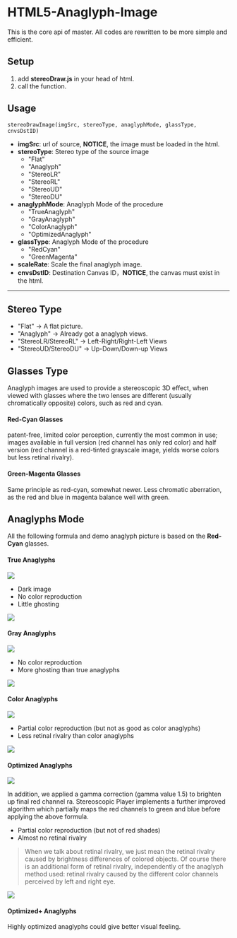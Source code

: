 HTML5-Anaglyph-Image
====================

This is the core api of master.
All codes are rewritten to be more simple and efficient.

## Setup
1. add __stereoDraw.js__ in your head of html.
2. call the function.


## Usage

    stereoDrawImage(imgSrc, stereoType, anaglyphMode, glassType, cnvsDstID)


- __imgSrc__: url of source, **NOTICE**, the image must be loaded in the html.
- __stereoType__: Stereo type of the source image
  * "Flat"
  * "Anaglyph"
  * "StereoLR"
  * "StereoRL"
  * "StereoUD"
  * "StereoDU"
- __anaglyphMode__: Anaglyph Mode of the procedure
  * "TrueAnaglyph"
  * "GrayAnaglyph"
  * "ColorAnaglyph"
  * "OptimizedAnaglyph"
- __glassType__: Anaglyph Mode of the procedure
  * "RedCyan"
  * "GreenMagenta"
- __scaleRate__: Scale the final anaglyph image.
- __cnvsDstID__: Destination Canvas ID，**NOTICE**, the canvas must exist in the html.


----------


## Stereo Type

- "Flat" -> A flat picture.
- "Anaglyph" -> Already got a anaglyph views.
- "StereoLR/StereoRL" -> Left-Right/Right-Left Views
- "StereoUD/StereoDU" -> Up-Down/Down-up Views

## Glasses Type ##

Anaglyph images are used to provide a stereoscopic 3D effect, when viewed with glasses where the two lenses are different (usually chromatically opposite) colors, such as red and cyan.

#### Red-Cyan Glasses

patent-free, limited color perception, currently the most common in use; images available in full version (red channel has only red color) and half version (red channel is a red-tinted grayscale image, yields worse colors but less retinal rivalry).

#### Green-Magenta Glasses

Same principle as red-cyan, somewhat newer. Less chromatic aberration, as the red and blue in magenta balance well with green.


## Anaglyphs Mode

All the following formula and demo anaglyph picture is based on the **Red-Cyan** glasses.

#### True Anaglyphs
![](https://github.com/logicmd/HTML5-Anaglyph-Image/raw/core/doc/formulatrueanaglyph.gif)

- Dark image
- No color reproduction
- Little ghosting

![](https://github.com/logicmd/HTML5-Anaglyph-Image/raw/core/doc/trueanaglyph_small.jpg)

#### Gray Anaglyphs ####
![](https://github.com/logicmd/HTML5-Anaglyph-Image/raw/core/doc/formulagrayanaglyph.gif)

- No color reproduction
- More ghosting than true anaglyphs

![](https://github.com/logicmd/HTML5-Anaglyph-Image/raw/core/doc/grayanaglyph_small.jpg)

#### Color Anaglyphs ####
![](https://github.com/logicmd/HTML5-Anaglyph-Image/raw/core/doc/formulacoloranaglyph.gif)

- Partial color reproduction (but not as good as color anaglyphs)
- Less retinal rivalry than color anaglyphs

![](https://github.com/logicmd/HTML5-Anaglyph-Image/raw/core/doc/coloranaglyph_small.jpg)

#### Optimized Anaglyphs ####
![](https://github.com/logicmd/HTML5-Anaglyph-Image/raw/core/doc/formulaoptimizedanaglyph.gif)

In addition, we applied a gamma correction (gamma value 1.5) to brighten up final red channel ra. Stereoscopic Player implements a further improved algorithm which partially maps the red channels to green and blue before applying the above formula.

- Partial color reproduction (but not of red shades)
- Almost no retinal rivalry

> When we talk about retinal rivalry, we just mean the retinal rivalry caused by brightness differences of colored objects. Of course there is an additional form of retinal rivalry, independently of the anaglyph method used: retinal rivalry caused by the different color channels perceived by left and right eye.

![](https://github.com/logicmd/HTML5-Anaglyph-Image/raw/core/doc/optimizedanaglyph_small.jpg)

#### Optimized+ Anaglyphs ####

Highly optimized anaglyphs could give better visual feeling.

